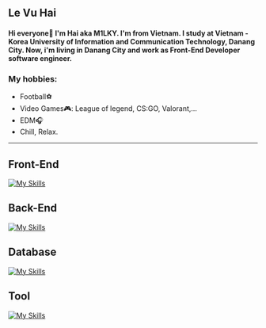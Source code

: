 ## Le Vu Hai

#### Hi everyone👋 I'm Hai aka M1LKY. I'm from Vietnam. I study at Vietnam - Korea University of Information and Communication Technology, Danang City. Now, i'm living in Danang City and work as Front-End Developer software engineer.<br>
### My hobbies:
  - Football⚽
  - Video Games🎮: League of legend, CS:GO, Valorant,...
  - EDM🎧
  - Chill, Relax.<br>
_______________________________________________________________________________________________________________________________________________________________

## Front-End<br>
[![My Skills](https://skills.thijs.gg/icons?i=react,redux,html,css,js,scss,mui&theme=dark)](https://skills.thijs.gg)

## Back-End
[![My Skills](https://skills.thijs.gg/icons?i=php,nodejs&theme=dark)](https://skills.thijs.gg)

## Database
[![My Skills](https://skills.thijs.gg/icons?i=mongodb,mysql&theme=dark)](https://skills.thijs.gg)

## Tool
[![My Skills](https://skills.thijs.gg/icons?i=postman&theme=dark)](https://skills.thijs.gg)

